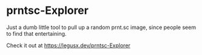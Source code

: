 # prntsc-Explorer
Just a dumb little tool to pull up a random prnt.sc image, since people seem to find that entertaining.

Check it out at https://legusx.dev/prntsc-Explorer
